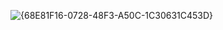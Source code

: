    ![{68E81F16-0728-48F3-A50C-1C30631C453D}](https://github.com/user-attachments/assets/1fae3e74-689e-438b-b7bb-10942731745f)
